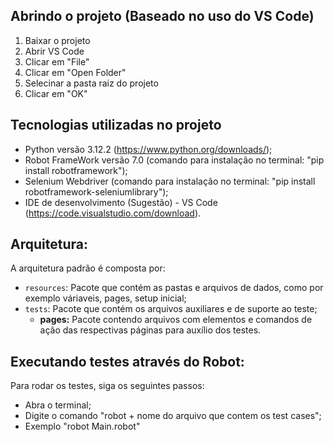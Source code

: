 ## Abrindo o projeto (Baseado no uso do VS Code)

1. Baixar o projeto
2. Abrir VS Code 
3. Clicar em "File"
4. Clicar em "Open Folder"
5. Selecinar a pasta raiz do projeto
6. Clicar em "OK"

## Tecnologias utilizadas no projeto

- Python versão 3.12.2 (https://www.python.org/downloads/);
- Robot FrameWork versão 7.0 (comando para instalação no terminal: "pip install robotframework");
- Selenium Webdriver (comando para instalação no terminal: "pip install robotframework-seleniumlibrary");
- IDE de desenvolvimento (Sugestão) - VS Code (https://code.visualstudio.com/download).

## Arquitetura:

A arquitetura padrão é composta por:
 
- `resources`: Pacote que contém as pastas e arquivos de dados, como por exemplo váriaveis, pages, setup inicial;
- `tests`: Pacote que contém os arquivos auxiliares e de suporte ao teste;
    - **pages:** Pacote contendo arquivos com elementos e comandos de ação das respectivas páginas para auxílio dos testes.

## Executando testes através do Robot:
Para rodar os testes, siga os seguintes passos:
- Abra o terminal;
- Digite o comando "robot + nome do arquivo que contem os test cases";
- Exemplo "robot Main.robot"



